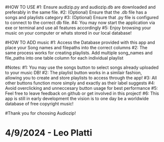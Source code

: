 #HOW TO USE
#1: Ensure audizip.py and audiozip.db are downloaded and preferably in the same file.
#2: (Optional) Ensure that the .db file has a songs and playlists category
#3: (Optional) Ensure that .py file is configured to connect to the correct db file.
#4: You may now start the application via exe or terminal and use all features accordingly
#5: Enjoy browsing your music on your computer or whats stored in our local database!

#HOW TO ADD music
#1: Access the Database provided with this app and place your Song names and filepaths into the correct columns
#2: The same process works for creating playlists. Add multiple song_names and file_paths into one table column for each individual playlist

#Notes:
#1: You may use the songs button to select songs already uploaded to your music DB!
#2: The playlist button works in a similair fashion, allowing you to create and store playlists to access through the app!
#3: All other buttons function more simply and exactly as their label suggests
#4: Avoid overclicking and unneccesary button usage for best performance
#5: Feel free to leave feedback on github or get involved in this project! 
#6: This app is still in early development the vision is to one day be a worldwide database of free copyright music!

#Thank you for choosing Audiozip!
# 4/9/2024 - Leo Platti
